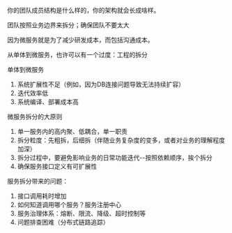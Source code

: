 
你的团队成员结构是什么样的，你的架构就会长成啥样。

团队按照业务边界来拆分；确保团队不要太大

因为微服务就是为了减少研发成本，而包括沟通成本。

从单体到微服务，也许可以有一个过度：工程的拆分

单体到微服务
1. 系统扩展性不足（例如，因为DB连接问题导致无法持续扩容）
2. 迭代效率低
3. 系统编译、部署成本高

微服务拆分的大原则

1. 单一服务内的高内聚、低耦合，单一职责
2. 拆分粒度：先粗拆，后细拆（伴随业务复杂度的变多，或者对业务的理解程度加深）
3. 拆分过程中，要避免影响业务的日常功能迭代--按照依赖顺序，挨个拆分
4. 确保服务接口定义有可扩展性

服务拆分带来的问题：
1. 接口调用耗时增加
2. 如何知道调用哪个服务？服务注册中心
3. 服务治理体系：熔断、限流、降级、超时控制等
4. 问题排查困难（分布式链路追踪）